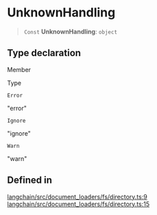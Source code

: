 UnknownHandling
===============

> `Const` **UnknownHandling**: `object`

Type declaration[​](#type-declaration "Direct link to Type declaration")
------------------------------------------------------------------------

Member

Type

`Error`

"error"

`Ignore`

"ignore"

`Warn`

"warn"

Defined in[​](#defined-in "Direct link to Defined in")
------------------------------------------------------

[langchain/src/document\_loaders/fs/directory.ts:9](https://github.com/hwchase17/langchainjs/blob/46e1734/langchain/src/document_loaders/fs/directory.ts#L9) [langchain/src/document\_loaders/fs/directory.ts:15](https://github.com/hwchase17/langchainjs/blob/46e1734/langchain/src/document_loaders/fs/directory.ts#L15)